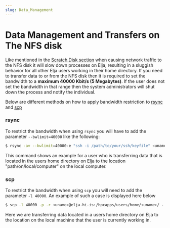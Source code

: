 ```yaml
---
slug: Data_Management
---
```


# Data Management and Transfers on The NFS disk
Like mentioned in the [Scratch Disk section](./03_scratch.md) when causing network traffic to the NFS disk it will slow down processes on Elja, resulting in a sluggish behavior for all other Elja users working in their home directory. If you need to transfer data to or from the NFS disk then it is required to set the bandwidth to a **maximum 40000 Kbit/s (5 Megabytes)**. If the user does not set the bandwidth in that range then the system administrators will shut down the process and notify the individual.

Below are different methods on how to apply bandwidth restriction to [rsync](#rsync) and [scp](#scp)

### rsync
To restrict the bandwidth when using  ```rsync``` you will have to add the parameter ```--bwlimit=40000``` like the following:

```bash 
$ rsync -av --bwlimit=40000-e "ssh -i /path/to/your/ssh/keyfile" <uname>@elja.hi.is:/users/home/<uname>/../data /path/on/local/computer/ # -av Archive mode with verbose input
```

This command shows an example for a user who is transferring data that is located in the users home directory on Elja to the location "path/on/local/computer" on the local computer. 

### scp
To restrict the bandwidth when using ```scp``` you will need to add the parameter ```-l 40000```. An example of such a case is displayed here below

```bash
$ scp -l 40000 -p -r <uname>@elja.hi.is:/hpcapps/users/home/<uname>/ .
```
Here we are transferring data located in a users home directory on Elja to the location on the local machine that the user is currently working in. 
